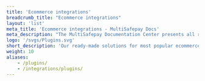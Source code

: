 ```yaml
---
title: 'Ecommerce integrations'
breadcrumb_title: "Ecommerce integrations"
layout: 'list'
meta_title: 'Ecommerce integrations - MultiSafepay Docs'
meta_description: "The MultiSafepay Documentation Center presents all relevant information about our Plugins and API. You can also find support pages for payment methods, tools and general questions as well as the contact details of our Support and Integration Teams."
logo: '/svgs/Plugins.svg'
short_description: 'Our ready-made solutions for most popular ecommerce platforms'
weight: 10
aliases: 
    - /plugins/
    - /integrations/plugins/
---
```

